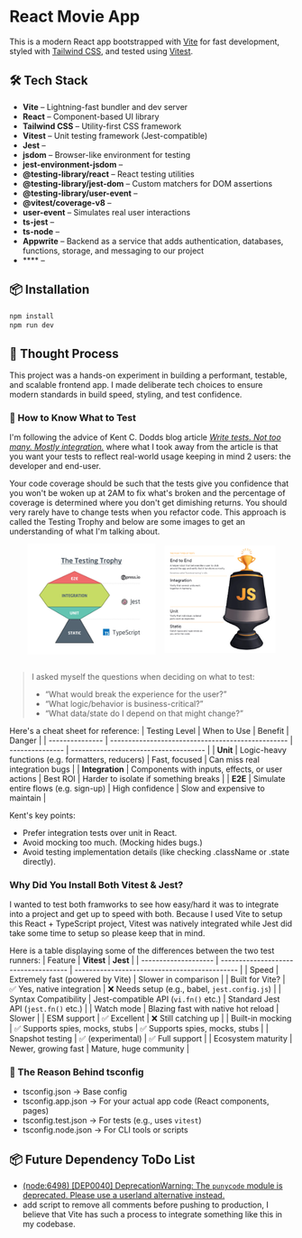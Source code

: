# React Movie App

This is a modern React app bootstrapped with [Vite](https://vitejs.dev/) for fast development, styled with [Tailwind CSS](https://tailwindcss.com/), and tested using [Vitest](https://vitest.dev/).

## 🛠 Tech Stack

- **Vite** – Lightning-fast bundler and dev server
- **React** – Component-based UI library
- **Tailwind CSS** – Utility-first CSS framework
- **Vitest** – Unit testing framework (Jest-compatible)
- **Jest** –
- **jsdom** – Browser-like environment for testing
- **jest-environment-jsdom** –
- **@testing-library/react** – React testing utilities
- **@testing-library/jest-dom** – Custom matchers for DOM assertions
- **@testing-library/user-event** –
- **@vitest/coverage-v8** –
- **user-event** – Simulates real user interactions
- **ts-jest** –
- **ts-node** –
- **Appwrite** – Backend as a service that adds authentication, databases, functions, storage, and messaging to our project
- \*\*\*\* –

## 📦 Installation

```bash
npm install
npm run dev
```

## 🧠 Thought Process

This project was a hands-on experiment in building a performant, testable, and scalable frontend app. I made deliberate tech choices to ensure modern standards in build speed, styling, and test confidence.

### 🧪 How to Know What to Test

I'm following the advice of Kent C. Dodds blog article [_Write tests. Not too many. Mostly integration._](https://kentcdodds.com/blog/write-tests) where what I took away from the article is that you want your tests to reflect real-world usage keeping in mind 2 users: the developer and end-user.

Your code coverage should be such that the tests give you confidence that you won't be woken up at 2AM to fix what's broken and the percentage of coverage is determined where you don't get dimishing returns. You should very rarely have to change tests when you refactor code. This approach is called the Testing Trophy and below are some images to get an understanding of what I'm talking about.

<div style="display: flex; justify-content: center; align-items: center; gap: 1rem;">

  <img src="./public/testing-trophy-tools.png" alt="testing trophy with tools" width="45%" style="background-color: white; padding: 10px 0px;">
  <img src="./public/testing-trophy-test-types.png" alt="testing trophy and four types of tests" width="35%" style="background-color: white; padding: 5px 10px;">
  
</div>

<br>

> I asked myself the questions when deciding on what to test:
>
> - “What would break the experience for the user?”
> - “What logic/behavior is business-critical?”
> - “What data/state do I depend on that might change?”

Here's a cheat sheet for reference:
| Testing Level | When to Use | Benefit | Danger |
| --------------- | ------------------------------------------------- | --------------- | ------------------------------------- |
| **Unit** | Logic-heavy functions (e.g. formatters, reducers) | Fast, focused | Can miss real integration bugs |
| **Integration** | Components with inputs, effects, or user actions | Best ROI | Harder to isolate if something breaks |
| **E2E** | Simulate entire flows (e.g. sign-up) | High confidence | Slow and expensive to maintain |

Kent's key points:

- Prefer integration tests over unit in React.
- Avoid mocking too much. (Mocking hides bugs.)
- Avoid testing implementation details (like checking .className or .state directly).

### Why Did You Install Both Vitest & Jest?

I wanted to test both framworks to see how easy/hard it was to integrate into a project and get up to speed with both. Because I used Vite to setup this React + TypeScript project, Vitest was natively integrated while Jest did take some time to setup so please keep that in mind.

Here is a table displaying some of the differences between the two test runners:
| Feature | **Vitest** | **Jest** |
| -------------------- | ------------------------------------ | --------------------------------------------- |
| Speed | Extremely fast (powered by Vite) | Slower in comparison |
| Built for Vite? | ✅ Yes, native integration | ❌ Needs setup (e.g., babel, `jest.config.js`) |
| Syntax Compatibility | Jest-compatible API (`vi.fn()` etc.) | Standard Jest API (`jest.fn()` etc.) |
| Watch mode | Blazing fast with native hot reload | Slower |
| ESM support | ✅ Excellent | ❌ Still catching up |
| Built-in mocking | ✅ Supports spies, mocks, stubs | ✅ Supports spies, mocks, stubs |
| Snapshot testing | ✅ (experimental) | ✅ Full support |
| Ecosystem maturity | Newer, growing fast | Mature, huge community |

### 🧩 The Reason Behind tsconfig

- tsconfig.json → Base config
- tsconfig.app.json → For your actual app code (React components, pages)
- tsconfig.test.json → For tests (e.g., uses `vitest`)
- tsconfig.node.json → For CLI tools or scripts

## 📦 Future Dependency ToDo List

- [(node:6498) [DEP0040] DeprecationWarning: The `punycode` module is deprecated. Please use a userland alternative instead.](https://dev.to/asim_khan_cbe65e41bcbbc65/solving-the-punycode-module-is-deprecated-issue-in-nodejs-2e59)
- add script to remove all comments before pushing to production, I believe that Vite has such a process to integrate something like this in my codebase.
